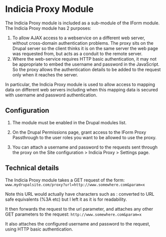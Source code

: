 # Indicia Proxy Module #

The Indicia Proxy module is included as a sub-module of the IForm module. The Indicia Proxy module has 2 purposes:
  1. To allow AJAX access to a webservice on a different web server, without cross-domain authentication problems. The proxy sits on the Drupal server so the client thinks it is on the same server the web page was requested from, but acts as a conduit to the remote server.
  1. Where the web-service requires HTTP basic authentication, it may not be appropriate to embed the username and password in the JavaScript. So the proxy allows the authentication details to be added to the request only when it reaches the server.

In particular, the Indicia Proxy module is used to allow access to mapping data on different web servers including when this mapping data is secured with username and password authentication.

## Configuration ##

1) The module must be enabled in the Drupal modules list.

2) On the Drupal Permissions page, grant access to the IForm Proxy Passthrough to the user roles you want to be allowed to use the proxy.

3) You can attach a username and password to the requests sent through the proxy on the Site configuration > Indicia Proxy > Settings page.

## Technical details ##

The Indicia Proxy module takes a GET request of the form:
`www.mydrupalsite.com/proxy?url=http://www.somewhere.com&param=x`

Note this URL would actually have characters such as : converted to URL safe equivalents (%3A etc) but I left it as it is for readability.

It then forwards the request to the url parameter, and attaches any other GET parameters to the request:
`http://www.somewhere.com&param=x`

It also attaches the configured username and password to the request, using HTTP basic authentication.